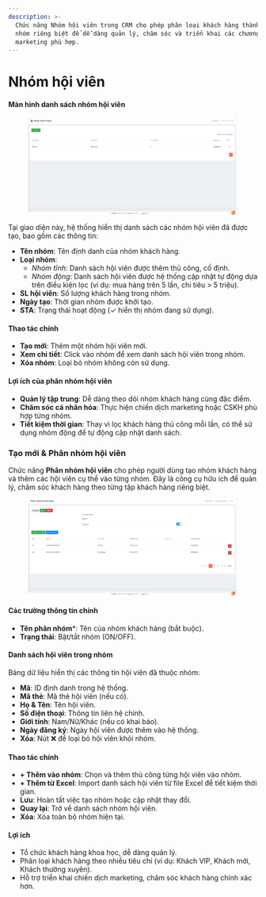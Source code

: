 ```yaml
---
description: >-
  Chức năng Nhóm hội viên trong CRM cho phép phân loại khách hàng thành từng
  nhóm riêng biệt để dễ dàng quản lý, chăm sóc và triển khai các chương trình
  marketing phù hợp.
---
```


# Nhóm hội viên

#### Màn hình danh sách nhóm hội viên

<figure><img src="../.gitbook/assets/image (26).png" alt=""><figcaption></figcaption></figure>

Tại giao diện này, hệ thống hiển thị danh sách các nhóm hội viên đã được tạo, bao gồm các thông tin:

* **Tên nhóm**: Tên định danh của nhóm khách hàng.
* **Loại nhóm**:
  * _Nhóm tĩnh_: Danh sách hội viên được thêm thủ công, cố định.
  * _Nhóm động_: Danh sách hội viên được hệ thống cập nhật tự động dựa trên điều kiện lọc (ví dụ: mua hàng trên 5 lần, chi tiêu > 5 triệu).
* **SL hội viên**: Số lượng khách hàng trong nhóm.
* **Ngày tạo**: Thời gian nhóm được khởi tạo.
* **STA**: Trạng thái hoạt động (✓ hiển thị nhóm đang sử dụng).

#### Thao tác chính

* **Tạo mới**: Thêm một nhóm hội viên mới.
* **Xem chi tiết**: Click vào nhóm để xem danh sách hội viên trong nhóm.
* **Xóa nhóm**: Loại bỏ nhóm không còn sử dụng.

#### Lợi ích của phân nhóm hội viên

* **Quản lý tập trung**: Dễ dàng theo dõi nhóm khách hàng cùng đặc điểm.
* **Chăm sóc cá nhân hóa**: Thực hiện chiến dịch marketing hoặc CSKH phù hợp từng nhóm.
* **Tiết kiệm thời gian**: Thay vì lọc khách hàng thủ công mỗi lần, có thể sử dụng nhóm động để tự động cập nhật danh sách.



### Tạo mới & Phân nhóm hội viên

Chức năng **Phân nhóm hội viên** cho phép người dùng tạo nhóm khách hàng và thêm các hội viên cụ thể vào từng nhóm. Đây là công cụ hữu ích để quản lý, chăm sóc khách hàng theo từng tập khách hàng riêng biệt.

<figure><img src="../.gitbook/assets/image (27).png" alt=""><figcaption></figcaption></figure>

#### Các trường thông tin chính

* **Tên phân nhóm**\*: Tên của nhóm khách hàng (bắt buộc).
* **Trạng thái**: Bật/tắt nhóm (ON/OFF).

#### Danh sách hội viên trong nhóm

Bảng dữ liệu hiển thị các thông tin hội viên đã thuộc nhóm:

* **Mã**: ID định danh trong hệ thống.
* **Mã thẻ**: Mã thẻ hội viên (nếu có).
* **Họ & Tên**: Tên hội viên.
* **Số điện thoại**: Thông tin liên hệ chính.
* **Giới tính**: Nam/Nữ/Khác (nếu có khai báo).
* **Ngày đăng ký**: Ngày hội viên được thêm vào hệ thống.
* **Xóa**: Nút ❌ để loại bỏ hội viên khỏi nhóm.

#### Thao tác chính

* **+ Thêm vào nhóm**: Chọn và thêm thủ công từng hội viên vào nhóm.
* **+ Thêm từ Excel**: Import danh sách hội viên từ file Excel để tiết kiệm thời gian.
* **Lưu**: Hoàn tất việc tạo nhóm hoặc cập nhật thay đổi.
* **Quay lại**: Trở về danh sách nhóm hội viên.
* **Xóa**: Xóa toàn bộ nhóm hiện tại.

#### Lợi ích

* Tổ chức khách hàng khoa học, dễ dàng quản lý.
* Phân loại khách hàng theo nhiều tiêu chí (ví dụ: Khách VIP, Khách mới, Khách thường xuyên).
* Hỗ trợ triển khai chiến dịch marketing, chăm sóc khách hàng chính xác hơn.

